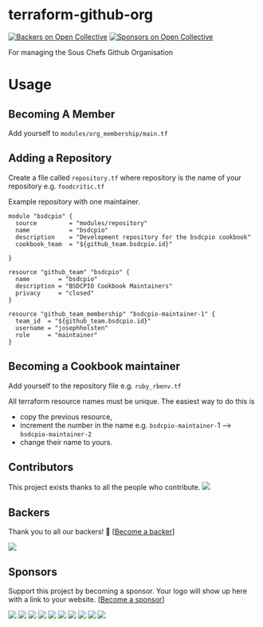 # terraform-github-org
[![Backers on Open Collective](https://opencollective.com/sous-chefs/backers/badge.svg)](#backers)
 [![Sponsors on Open Collective](https://opencollective.com/sous-chefs/sponsors/badge.svg)](#sponsors)

For managing the Sous Chefs Github Organisation

# Usage

## Becoming A Member

Add yourself to `modules/org_membership/main.tf`

## Adding a Repository

Create a file called `repository.tf` where repository is the name of your repository e.g. `foodcritic.tf`

Example repository with one maintainer.

```hcl
module "bsdcpio" {
  source         = "modules/repository"
  name           = "bsdcpio"
  description    = "Development repository for the bsdcpio cookbook"
  cookbook_team  = "${github_team.bsdcpio.id}"

}

resource "github_team" "bsdcpio" {
  name        = "bsdcpio"
  description = "BSDCPIO Cookbook Maintainers"
  privacy     = "closed"
}

resource "github_team_membership" "bsdcpio-maintainer-1" {
  team_id  = "${github_team.bsdcpio.id}"
  username = "josephholsten"
  role     = "maintainer"
}
```

## Becoming a Cookbook maintainer

Add yourself to the repository file e.g. `ruby_rbenv.tf`

All terraform resource names must be unique. The easiest way to do this is

- copy the previous resource,
- increment the number in the name e.g. `bsdcpio-maintainer-`1 --> `bsdcpio-maintainer-2`
- change their name to yours.


## Contributors

This project exists thanks to all the people who contribute.
<img src="https://opencollective.com/sous-chefs/contributors.svg?width=890&button=false" /></a>


## Backers

Thank you to all our backers! 🙏 [[Become a backer](https://opencollective.com/sous-chefs#backer)]

<a href="https://opencollective.com/sous-chefs#backers" target="_blank"><img src="https://opencollective.com/sous-chefs/backers.svg?width=890"></a>


## Sponsors

Support this project by becoming a sponsor. Your logo will show up here with a link to your website. [[Become a sponsor](https://opencollective.com/sous-chefs#sponsor)]

<a href="https://opencollective.com/sous-chefs/sponsor/0/website" target="_blank"><img src="https://opencollective.com/sous-chefs/sponsor/0/avatar.svg"></a>
<a href="https://opencollective.com/sous-chefs/sponsor/1/website" target="_blank"><img src="https://opencollective.com/sous-chefs/sponsor/1/avatar.svg"></a>
<a href="https://opencollective.com/sous-chefs/sponsor/2/website" target="_blank"><img src="https://opencollective.com/sous-chefs/sponsor/2/avatar.svg"></a>
<a href="https://opencollective.com/sous-chefs/sponsor/3/website" target="_blank"><img src="https://opencollective.com/sous-chefs/sponsor/3/avatar.svg"></a>
<a href="https://opencollective.com/sous-chefs/sponsor/4/website" target="_blank"><img src="https://opencollective.com/sous-chefs/sponsor/4/avatar.svg"></a>
<a href="https://opencollective.com/sous-chefs/sponsor/5/website" target="_blank"><img src="https://opencollective.com/sous-chefs/sponsor/5/avatar.svg"></a>
<a href="https://opencollective.com/sous-chefs/sponsor/6/website" target="_blank"><img src="https://opencollective.com/sous-chefs/sponsor/6/avatar.svg"></a>
<a href="https://opencollective.com/sous-chefs/sponsor/7/website" target="_blank"><img src="https://opencollective.com/sous-chefs/sponsor/7/avatar.svg"></a>
<a href="https://opencollective.com/sous-chefs/sponsor/8/website" target="_blank"><img src="https://opencollective.com/sous-chefs/sponsor/8/avatar.svg"></a>
<a href="https://opencollective.com/sous-chefs/sponsor/9/website" target="_blank"><img src="https://opencollective.com/sous-chefs/sponsor/9/avatar.svg"></a>


